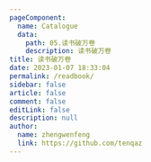 ```yaml
---
pageComponent: 
  name: Catalogue
  data: 
    path: 05.读书破万卷
    description: 读书破万卷
title: 读书破万卷
date: 2023-01-07 18:33:04
permalink: /readbook/
sidebar: false
article: false
comment: false
editLink: false
description: null
author: 
  name: zhengwenfeng
  link: https://github.com/tenqaz
---
```


